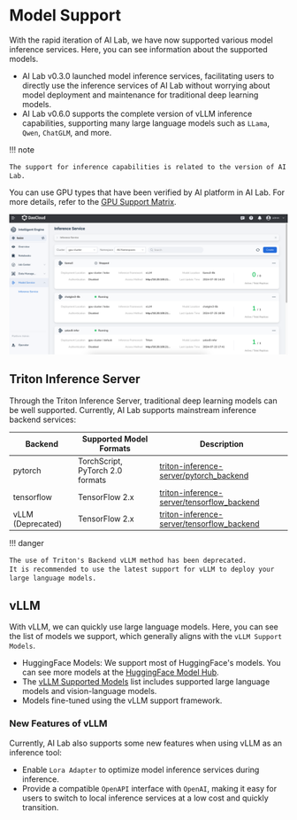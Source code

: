 # Model Support

With the rapid iteration of AI Lab, we have now supported various model inference services.
Here, you can see information about the supported models.

- AI Lab v0.3.0 launched model inference services, facilitating users to directly use
  the inference services of AI Lab without worrying about model deployment and maintenance
  for traditional deep learning models.
- AI Lab v0.6.0 supports the complete version of vLLM inference capabilities,
  supporting many large language models such as `LLama`, `Qwen`, `ChatGLM`, and more.

!!! note

    The support for inference capabilities is related to the version of AI Lab.

You can use GPU types that have been verified by AI platform in AI Lab.
For more details, refer to the [GPU Support Matrix](../../kpanda/gpu/gpu_matrix.md).

![Click to Create](../images/inference-interface.png)

## Triton Inference Server

Through the Triton Inference Server, traditional deep learning models can be well supported.
Currently, AI Lab supports mainstream inference backend services:

| Backend | Supported Model Formats | Description |
| ------- | ----------------------- | ----------- |
| pytorch | TorchScript, PyTorch 2.0 formats | [triton-inference-server/pytorch_backend](https://github.com/triton-inference-server/pytorch_backend) |
| tensorflow | TensorFlow 2.x | [triton-inference-server/tensorflow_backend](https://github.com/triton-inference-server/tensorflow_backend) |
| vLLM (Deprecated) | TensorFlow 2.x | [triton-inference-server/tensorflow_backend](https://github.com/triton-inference-server/tensorflow_backend) |

!!! danger

    The use of Triton's Backend vLLM method has been deprecated.
    It is recommended to use the latest support for vLLM to deploy your large language models.

## vLLM

With vLLM, we can quickly use large language models. Here,
you can see the list of models we support, which generally aligns with the `vLLM Support Models`.

- HuggingFace Models: We support most of HuggingFace's models. You can see more models at the
  [HuggingFace Model Hub](https://huggingface.co/models).
- The [vLLM Supported Models](https://docs.vllm.ai/en/stable/models/supported_models.html)
  list includes supported large language models and vision-language models.
- Models fine-tuned using the vLLM support framework.

### New Features of vLLM

Currently, AI Lab also supports some new features when using vLLM as an inference tool:

- Enable `Lora Adapter` to optimize model inference services during inference.
- Provide a compatible `OpenAPI` interface with `OpenAI`, making it easy for users
  to switch to local inference services at a low cost and quickly transition.
